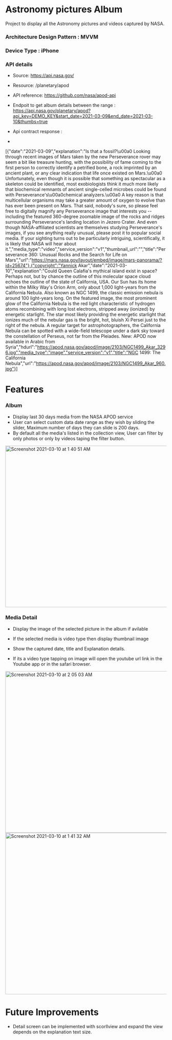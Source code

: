 # Astronomy pictures Album 

Project to display all the Astronomy pictures and videos captured by NASA. 

### Architecture Design Pattern : MVVM 
### Device Type : iPhone 


### API details

* Source: https://api.nasa.gov/

* Resource: /planetary/apod 
* API reference: https://github.com/nasa/apod-api 
* Endpoit to get album details between the range : https://api.nasa.gov/planetary/apod?api_key=DEMO_KEY&start_date=2021-03-09&end_date=2021-03-10&thumbs=true
* Api contract response : 
* 
[{"date":"2021-03-09","explanation":"Is that a fossil?\u00a0 Looking through recent images of Mars taken by the new Perseverance rover may seem a bit like treasure hunting, with the possibility of fame coming to the first person to correctly identify a petrified bone, a rock imprinted by an ancient plant, or any clear indication that life once existed on Mars.\u00a0 Unfortunately, even though it is possible that something as spectacular as a skeleton could be identified, most exobiologists think it much more likely that biochemical remnants of ancient single-celled microbes could be found with Perseverance's\u00a0chemical analyzers.\u00a0 A key reason is that multicellular organisms may take a greater amount of oxygen to evolve than has ever been present on Mars. That said, nobody's sure, so please feel free to digitally magnify any Perseverance image that interests you -- including the featured 360-degree zoomable image of the rocks and ridges surrounding Perseverance's landing location in Jezero Crater.  And even though NASA-affiliated scientists are themselves studying Perseverance's images, if you see anything really unusual, please post it to popular social media. If your sighting turns out to be particularly intriguing, scientifically, it is likely that NASA will hear about it.","media_type":"video","service_version":"v1","thumbnail_url":"","title":"Perseverance 360: Unusual Rocks and the Search for Life on Mars","url":"https://mars.nasa.gov/layout/embed/image/mars-panorama/?id=25674"},{"copyright":"Yannick Akar","date":"2021-03-10","explanation":"Could Queen Calafia's mythical island exist in space? Perhaps not, but by chance the outline of this molecular space cloud echoes the outline of the state of California, USA. Our Sun has its home within the Milky Way's Orion Arm, only about 1,000 light-years from the California Nebula. Also known as NGC 1499, the classic emission nebula is around 100 light-years long. On the featured image, the most prominent glow of the California Nebula is the red light characteristic of hydrogen atoms recombining with long lost electrons, stripped away (ionized) by energetic starlight. The star most likely providing the energetic starlight that ionizes much of the nebular gas is the bright, hot, bluish Xi Persei just to the right of the nebula.  A regular target for astrophotographers, the California Nebula can be spotted with a wide-field telescope under a dark sky toward the constellation of Perseus, not far from the Pleiades.   New: APOD now available in Arabic from Syria","hdurl":"https://apod.nasa.gov/apod/image/2103/NGC1499_Akar_3296.jpg","media_type":"image","service_version":"v1","title":"NGC 1499: The California Nebula","url":"https://apod.nasa.gov/apod/image/2103/NGC1499_Akar_960.jpg"}]

# Features  
### Album 

*  Display last 30 days media from the NASA APOD service 
*  User can select custom data date range as they wish by sliding the slider, Maximum number of days they can slide is 200 days.
*  By default all the media's listed in the collection view, User can filter by only photos or only by videos taping the filter button. 


<img width="505" alt="Screenshot 2021-03-10 at 1 40 51 AM" src="https://user-images.githubusercontent.com/8506555/110589163-02394900-8144-11eb-915a-45481bfb5da6.png">

  
  
### Media Detail 

* Display the image of the selected picture in the album if avilable

* If the selected media is video type then display thumbnail image 

* Show the captured date, title and Explanation details. 

* If its a video type tapping on image will open the youtube url link in the Youtube app or in the safari browser.



<img width="505" alt="Screenshot 2021-03-10 at 2 05 03 AM" src="https://user-images.githubusercontent.com/8506555/110590076-4d079080-8145-11eb-9152-6dfbf02aaf3d.png">


<img width="505" alt="Screenshot 2021-03-10 at 1 41 32 AM" src="https://user-images.githubusercontent.com/8506555/110590102-57298f00-8145-11eb-899b-cf26b0182411.png">






# Future Improvements 

* Detail screen can be implemented with scorllview and expand the view depends on the explanation text size. 









  
